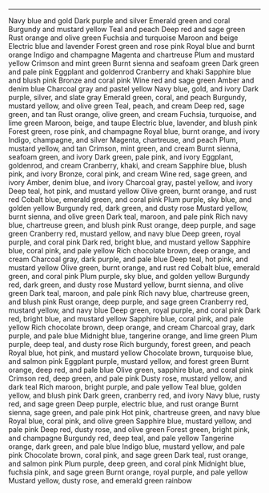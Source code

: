 ---
Navy blue and gold
Dark purple and silver
Emerald green and coral
Burgundy and mustard yellow
Teal and peach
Deep red and sage green
Rust orange and olive green
Fuchsia and turquoise
Maroon and beige
Electric blue and lavender
Forest green and rose pink
Royal blue and burnt orange
Indigo and champagne
Magenta and chartreuse
Plum and mustard yellow
Crimson and mint green
Burnt sienna and seafoam green
Dark green and pale pink
Eggplant and goldenrod
Cranberry and khaki
Sapphire blue and blush pink
Bronze and coral pink
Wine red and sage green
Amber and denim blue
Charcoal gray and pastel yellow
Navy blue, gold, and ivory
Dark purple, silver, and slate gray
Emerald green, coral, and peach
Burgundy, mustard yellow, and olive green
Teal, peach, and cream
Deep red, sage green, and tan
Rust orange, olive green, and cream
Fuchsia, turquoise, and lime green
Maroon, beige, and taupe
Electric blue, lavender, and blush pink
Forest green, rose pink, and champagne
Royal blue, burnt orange, and ivory
Indigo, champagne, and silver
Magenta, chartreuse, and peach
Plum, mustard yellow, and tan
Crimson, mint green, and cream
Burnt sienna, seafoam green, and ivory
Dark green, pale pink, and ivory
Eggplant, goldenrod, and cream
Cranberry, khaki, and cream
Sapphire blue, blush pink, and ivory
Bronze, coral pink, and cream
Wine red, sage green, and ivory
Amber, denim blue, and ivory
Charcoal gray, pastel yellow, and ivory
Deep teal, hot pink, and mustard yellow
Olive green, burnt orange, and rust red
Cobalt blue, emerald green, and coral pink
Plum purple, sky blue, and golden yellow
Burgundy red, dark green, and dusty rose
Mustard yellow, burnt sienna, and olive green
Dark teal, maroon, and pale pink
Rich navy blue, chartreuse green, and blush pink
Rust orange, deep purple, and sage green
Cranberry red, mustard yellow, and navy blue
Deep green, royal purple, and coral pink
Dark red, bright blue, and mustard yellow
Sapphire blue, coral pink, and pale yellow
Rich chocolate brown, deep orange, and cream
Charcoal gray, dark purple, and pale blue
Deep teal, hot pink, and mustard yellow
Olive green, burnt orange, and rust red
Cobalt blue, emerald green, and coral pink
Plum purple, sky blue, and golden yellow
Burgundy red, dark green, and dusty rose
Mustard yellow, burnt sienna, and olive green
Dark teal, maroon, and pale pink
Rich navy blue, chartreuse green, and blush pink
Rust orange, deep purple, and sage green
Cranberry red, mustard yellow, and navy blue
Deep green, royal purple, and coral pink
Dark red, bright blue, and mustard yellow
Sapphire blue, coral pink, and pale yellow
Rich chocolate brown, deep orange, and cream
Charcoal gray, dark purple, and pale blue
Midnight blue, tangerine orange, and lime green
Plum purple, deep teal, and dusty rose
Rich burgundy, forest green, and peach
Royal blue, hot pink, and mustard yellow
Chocolate brown, turquoise blue, and salmon pink
Eggplant purple, mustard yellow, and forest green
Burnt orange, deep red, and pale blue
Olive green, sapphire blue, and coral pink
Crimson red, deep green, and pale pink
Dusty rose, mustard yellow, and dark teal
Rich maroon, bright purple, and pale yellow
Teal blue, golden yellow, and blush pink
Dark green, cranberry red, and ivory
Navy blue, rusty red, and sage green
Deep purple, electric blue, and rust orange
Burnt sienna, sage green, and pale pink
Hot pink, chartreuse green, and navy blue
Royal blue, coral pink, and olive green
Sapphire blue, mustard yellow, and pale pink
Deep red, dusty rose, and olive green
Forest green, bright pink, and champagne
Burgundy red, deep teal, and pale yellow
Tangerine orange, dark green, and pale blue
Indigo blue, mustard yellow, and pale pink
Chocolate brown, coral pink, and sage green
Dark teal, rust orange, and salmon pink
Plum purple, deep green, and coral pink
Midnight blue, fuchsia pink, and sage green
Burnt orange, royal purple, and pale yellow
Mustard yellow, dusty rose, and emerald green
rainbow
